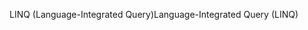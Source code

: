 <span data-ttu-id="29b1f-101">LINQ (Language-Integrated Query)</span><span class="sxs-lookup"><span data-stu-id="29b1f-101">Language-Integrated Query (LINQ)</span></span>